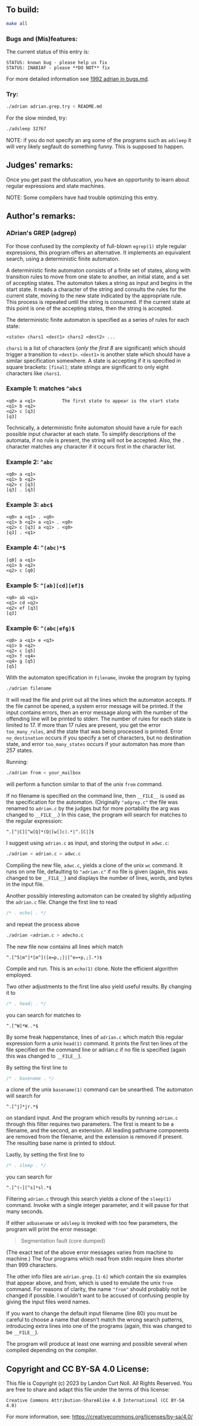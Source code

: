 ## To build:

```sh
make all
```


### Bugs and (Mis)features:

The current status of this entry is:

```
STATUS: known bug - please help us fix
STATUS: INABIAF - please **DO NOT** fix
```

For more detailed information see [1992 adrian in bugs.md](/bugs.md#1992-adrian).


### Try:

```sh
./adrian adrian.grep.try < README.md
```

For the slow minded, try:

```sh
./adsleep 32767
```

NOTE: if you do not specify an arg some of the programs such as `adsleep` it
will very likely segfault do something funny. This is supposed to happen.


## Judges' remarks:

Once you get past the obfuscation, you have an opportunity to learn
about regular expressions and state machines.

NOTE: Some compilers have had trouble optimizing this entry.


## Author's remarks:

### ADrian's GREP (adgrep)

For those confused by the complexity of full-blown `egrep(1)` style regular
expressions, this program offers an alternative.  It implements an equivalent
search, using a deterministic finite automaton.

A deterministic finite automaton consists of a finite set of states,
along with transition rules to move from one state to another, an initial
state, and a set of accepting states.  The automaton takes a string as
input and begins in the start state.  It reads a character of the string
and consults the rules for the current state, moving to the new state
indicated by the appropriate rule.  This process is repeated until the
string is consumed.  If the current state at this point is one of the
accepting states, then the string is accepted.

The deterministic finite automaton is specified as a series of rules for
each state:

```
<state> chars1 <dest1> chars2 <dest2> ...
```

`chars1` is a list of characters (_only the first 8_ are significant) which
should trigger a transition to `<dest1>`.  `<dest1>` is another state which
should have a similar specification somewhere.  A state is accepting if
it is specified in square brackets: `[final]`; state strings are
significant to only eight characters like `chars1`.


### Example 1: matches `^abc$`

```
<q0> a <q1>          The first state to appear is the start state
<q1> b <q2>
<q2> c [q3]
[q3]
```

Technically, a deterministic finite automaton should have a rule for each
possible input character at each state.  To simplify descriptions of the
automata, if no rule is present, the string will not be accepted. Also,
the `.` character matches any character if it occurs first in the
character list.


### Example 2: `^abc`

```
<q0> a <q1>
<q1> b <q2>
<q2> c [q3]
[q3] . [q3]
```

### Example 3: `abc$`

```
<q0> a <q1> . <q0>
<q1> b <q2> a <q1> . <q0>
<q2> c [q3] a <q1> . <q0>
[q3] . <q1>
```

### Example 4: `^(abc)*$`

```
[q0] a <q1>
<q1> b <q2>
<q2> c [q0]
```

### Example 5: `^[ab][cd][ef]$`

```
<q0> ab <q1>
<q1> cd <q2>
<q2> ef [q3]
[q3]
```

### Example 6: `^(abc|efg)$`

```
<q0> a <q1> e <q3>
<q1> b <q2>
<q2> c [q5]
<q3> f <q4>
<q4> g [q5]
[q5]
```

With the automaton specification in `filename`, invoke the program by
typing

```sh
./adrian filename
```


It will read the file and print out all the lines which the automaton
accepts.  If the file cannot be opened, a system error message will
be printed.  If the input contains errors, then an error message along
with the number of the offending line will be printed to stderr.  The
number of rules for each state is limited to 17.  If more than 17 rules
are present, you get the error `too_many_rules`, and the state that was
being processed is printed.  Error `no_destination` occurs if you specify a
set of characters, but no destination state, and error `too_many_states`
occurs if your automaton has more than 257 states.

Running:

```sh
./adrian from < your_mailbox
```

will perform a function similar to that of the unix `from` command.

If no filename is specified on the command line, then `__FILE__` is used
as the specification for the automaton.  (Originally `"adgrep.c"` the file was renamed
to `adrian.c` by the judges but for more portability the arg was changed to
`__FILE__`.)  In this case, the program will search for
matches to the regular expression:

```
^.[^|C][^w[Q]*(Q|[w[]c).*|^.[C|]$
```

I suggest using `adrian.c` as input, and storing the output in `adwc.c`:

```sh
./adrian < adrian.c > adwc.c
```

Compiling the new file, `adwc.c`, yields a clone of the unix `wc` command. It
runs on one file, defaulting to `"adrian.c"` if no file is given (again, this
was changed to be `__FILE__`) and displays the number of lines, words, and bytes
in the input file.

Another possibly interesting automaton can be created by slightly
adjusting the `adrian.c` file.  Change the first line to read

```c
/* . echo| . */
```

and repeat the process above

```sh
./adrian <adrian.c > adecho.c
```

The new file now contains all lines which match

```
^.[^5|m^]*[m^]([e=p,;]|[^e=+p,;].*)$
```

Compile and run.  This is an `echo(1)` clone.  Note the efficient algorithm
employed.


Two other adjustments to the first line also yield useful results. By
changing it to

```c
/* . head; . */
```

you can search for matches to

```
^.[^W]*W..*$
```

By some freak happenstance, lines of `adrian.c` which match this regular
expression form a unix `head(1)` command.  It prints the first ten lines of
the file specified on the command line or adrian.c if no file is
specified (again this was changed to `__FILE__`).

By setting the first line to

```c
/* . basename . */
```

a clone of the unix `basename(1)` command can be unearthed. The automaton will
search for

```
^.[^j]*jr.*$
```

on standard input.  And the program which results by running `adrian.c`
through this filter requires two parameters.  The first is meant to be a
filename, and the second, an extension.  All leading pathname components
are removed from the filename, and the extension is removed if present.
The resulting base name is printed to stdout.

Lastly, by setting the first line to

```c
/* . sleep . */
```

you can search for

```
^.[^(~][^s]*sl.*$
```

Filtering `adrian.c` through this search yields a clone of the `sleep(1)`
command.  Invoke with a single integer parameter, and it will pause for that
many seconds.

If either `adbasename` or `adsleep` is invoked with too few parameters,
the program will print the error message:

> Segmentation fault (core dumped)

(The exact text of the above error messages varies from machine to
machine.)  The four programs which read from stdin require lines
shorter than 999 characters.

The other info files are `adrian.grep.[1-6]` which contain the six
examples that appear above, and from, which is used to emulate the
unix `from` command.  For reasons of clarity, the name `"from"` should
probably not be changed if possible.  I wouldn't want to be accused of
confusing people by giving the input files weird names.

If you want to change the default input filename (line 80) you must be
careful to choose a name that doesn't match the wrong search patterns,
introducing extra lines into one of the programs (again, this was changed to be
`__FILE__`).

The program will produce at least one warning and possible several
when compiled depending on the compiler.


## Copyright and CC BY-SA 4.0 License:

This file is Copyright (c) 2023 by Landon Curt Noll.  All Rights Reserved.
You are free to share and adapt this file under the terms of this license:

    Creative Commons Attribution-ShareAlike 4.0 International (CC BY-SA 4.0)

For more information, see: https://creativecommons.org/licenses/by-sa/4.0/
